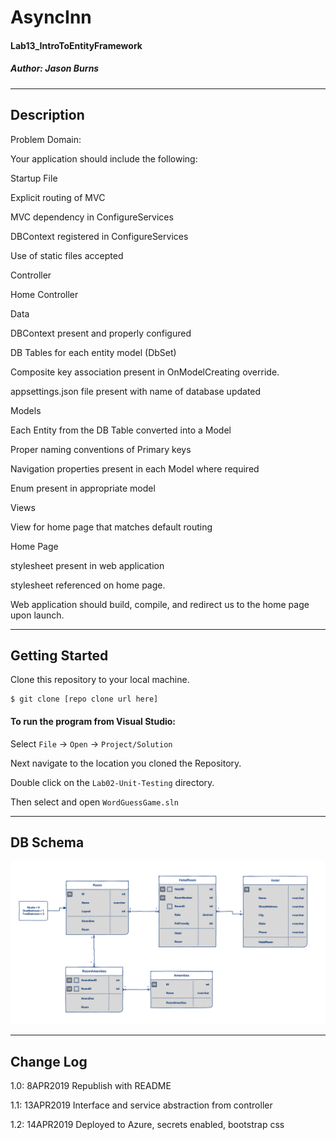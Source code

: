 # AsyncInn
#### Lab13_IntroToEntityFramework
##### *Author: Jason Burns*

------------------------------

## Description

Problem Domain:

Your application should include the following:

Startup File

Explicit routing of MVC

MVC dependency in ConfigureServices

DBContext registered in ConfigureServices

Use of static files accepted

Controller

Home Controller

Data

DBContext present and properly configured

DB Tables for each entity model (DbSet<T>)

Composite key association present in OnModelCreating override.

appsettings.json file present with name of database updated

Models

Each Entity from the DB Table converted into a Model

Proper naming conventions of Primary keys

Navigation properties present in each Model where required

Enum present in appropriate model

Views

View for home page that matches default routing

Home Page

stylesheet present in web application

stylesheet referenced on home page.

Web application should build, compile, and redirect us to the home page upon launch.


------------------------------

## Getting Started
Clone this repository to your local machine.
```
$ git clone [repo clone url here]
```
#### To run the program from Visual Studio:
Select ```File``` -> ```Open``` -> ```Project/Solution```

Next navigate to the location you cloned the Repository.

Double click on the ```Lab02-Unit-Testing``` directory.

Then select and open ```WordGuessGame.sln```

------------------------------

## DB Schema

![CLI](https://github.com/IanGifford261/AsyncInn/raw/master/Async_Inn/Async_Inn/Assets/AsyncInn.png) <br>

------------------------------

## Change Log

1.0: 8APR2019 Republish with README

1.1: 13APR2019 Interface and service abstraction from controller

1.2: 14APR2019 Deployed to Azure, secrets enabled, bootstrap css
